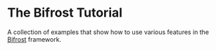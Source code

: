 # The Bifrost Tutorial

A collection of examples that show how to use various features in the [Bifrost](https://github.com/ledatelescope/bifrost/) framework.
